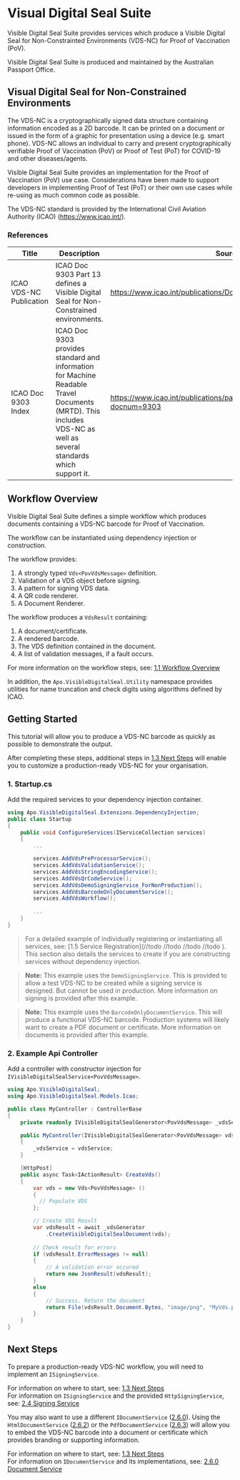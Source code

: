 Visual Digital Seal Suite
=====================

Visible Digital Seal Suite provides services which produce a Visible Digital Seal for Non-Constrainted Environments (VDS-NC) for Proof of Vaccination (PoV).

Visible Digital Seal Suite is produced and maintained by the Australian Passport Office.

## Visual Digital Seal for Non-Constrained Environments

The VDS-NC is a cryptographically signed data structure containing information encoded as a 2D barcode. It can be printed on a document or issued in the form of a graphic for presentation using a device (e.g. smart phone). VDS-NC allows an individual to carry and present cryptographically verifiable Proof of Vaccination (PoV) or Proof of Test (PoT) for COVID-19 and other diseases/agents.

Visible Digital Seal Suite provides an implementation for the Proof of Vaccination (PoV) use case. Considerations have been made to support developers in implementing Proof of Test (PoT) or their own use cases while re-using as much common code as possible.

The VDS-NC standard is provided by the International Civil Aviation Authority (ICAO) (https://www.icao.int/).

### References

| Title | Description | Source |
| --- | --- | --- |
|ICAO VDS-NC Publication|ICAO Doc 9303 Part 13 defines a Visible Digital Seal for Non-Constrained environments. |https://www.icao.int/publications/Documents/9303_p13_cons_en.pdf|
|ICAO Doc 9303 Index|ICAO Doc 9303 provides standard and information for Machine Readable Travel Documents (MRTD). This includes VDS-NC as well as several standards which support it. |https://www.icao.int/publications/pages/publication.aspx?docnum=9303|

## Workflow Overview

Visible Digital Seal Suite defines a simple workflow which produces documents containing a VDS-NC barcode for Proof of Vaccination.

The workflow can be instantiated using dependency injection or construction.

The workflow provides:

1. A strongly typed `Vds<PovVdsMessage>` definition.
1. Validation of a VDS object before signing.
1. A pattern for signing VDS data.
1. A QR code renderer.
1. A Document Renderer.

The workflow produces a `VdsResult` containing:
1. A document/certificate.
2. A rendered barcode.
3. The VDS definition contained in the document.
4. A list of validation messages, if a fault occurs.

For more information on the workflow steps, see: [1.1 Workflow Overview](./Docs/1.1.WorkflowOverview.md)

In addition, the `Apo.VisibleDigitalSeal.Utility` namespace provides utilities for name truncation and check digits using algorithms defined by ICAO.

## Getting Started

This tutorial will allow you to produce a VDS-NC barcode as quickly as possible to demonstrate the output. 

After completing these steps, additional steps in [1.3 Next Steps](./Docs/1.3.0.NextSteps.md) will enable you to customize a production-ready VDS-NC for your organisation.

### 1. Startup.cs
Add the required services to your dependency injection container.

```csharp
using Apo.VisibleDigitalSeal.Extensions.DependencyInjection;
public class Startup
{
    public void ConfigureServices(IServiceCollection services)
    {
        ...

        services.AddVdsPreProcessorService();
        services.AddVdsValidationService();
        services.AddVdsStringEncodingService();
        services.AddVdsQrCodeService();
        services.AddVdsDemoSigningService_ForNonProduction();
        services.AddVdsBarcodeOnlyDocumentService();
        services.AddVdsWorkflow();
        
        ...
    }
}
```
> For a detailed example of individually registering or instantiating all services, see: [1.5 Service Registration](//todo //todo //todo //todo ).  
> This section also details the services to create if you are constructing services without dependency injection.

> **Note:** This example uses the `DemoSigningService`. This is provided to allow a test VDS-NC to be created while a signing service is designed. But cannot be used in production. More information on signing is provided after this example.

> **Note:** This example uses the `BarcodeOnlyDocumentService`. This will produce a functional VDS-NC barcode. Production systems will likely want to create a PDF document or certificate. More information on documents is provided after this example.


### 2. Example Api Controller
Add a controller with constructor injection for `IVisibleDigitalSealService<PovVdsMessage>`.

```csharp
using Apo.VisibleDigitalSeal;
using Apo.VisibleDigitalSeal.Models.Icao;

public class MyController : ControllerBase
{
    private readonly IVisibleDigitalSealGenerator<PovVdsMessage> _vdsService;

    public MyController(IVisibleDigitalSealGenerator<PovVdsMessage> vdsService)
    {
        _vdsService = vdsService;
    }

    [HttpPost]
    public async Task<IActionResult> CreateVds()
    {
        var vds = new Vds<PovVdsMessage> ()
        {
          // Populate VDS
        };

        // Create VDS Result
        var vdsResult = await _vdsGenerator
            .CreateVisibleDigitalSealDocument(vds);
        
        // Check result for errors
        if (vdsResult.ErrorMessages != null)
        {
            // A validation error occured
            return new JsonResult(vdsResult);
        }
        else
        {
            // Success. Return the document
            return File(vdsResult.Document.Bytes, "image/png", "MyVds.png");
        }
    }
}
```

## Next Steps

To prepare a production-ready VDS-NC workflow, you will need to implement an `ISigningService`. 

For information on where to start, see: [1.3 Next Steps](./Docs/1.3.0.NextSteps.md)  
For information on `ISigningService` and the provided `HttpSigningService`, see: [2.4 Signing Service](./Docs/2.4.SigningService.md)

You may also want to use a different `IDocumentService` ([2.6.0](./Docs/2.6.0.DocumentService.md)). Using the `HtmlDocumentService` ([2.6.2](./Docs/2.6.2.HtmlDocumentService.md)) or the `PdfDocumentService` ([2.6.3](./Docs/2.6.3.PdfDocumentService.md)) will allow you to embed the VDS-NC barcode into a document or certificate which provides branding or supporting information.

For information on where to start, see: [1.3 Next Steps](./Docs/1.3.0.NextSteps.md)  
For information on `IDocumentService` and its implementations, see: [2.6.0 Document Service](./Docs/2.6.0.DocumentService.md)

